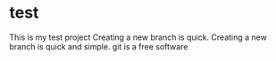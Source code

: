 # test
This is my test project
Creating a new branch is quick.
Creating a new branch is quick and simple.
git is a free software